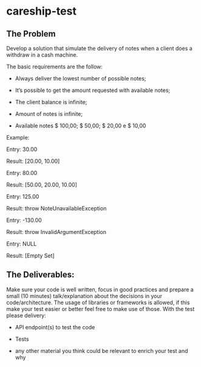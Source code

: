 # careship-test

## The Problem

Develop a solution that simulate the delivery of notes when a client does a withdraw in a cash machine.

The basic requirements are the follow:

* Always deliver the lowest number of possible notes;

* It’s possible to get the amount requested with available notes;

* The client balance is infinite;

* Amount of notes is infinite;

* Available notes $ 100,00; $ 50,00; $ 20,00 e $ 10,00

Example:

Entry: 30.00

Result: [20.00, 10.00]

Entry: 80.00

Result: [50.00, 20.00, 10.00]

Entry: 125.00

Result: throw NoteUnavailableException

Entry: -130.00

Result: throw InvalidArgumentException

Entry: NULL

Result: [Empty Set]

## The Deliverables:

Make sure your code is well written, focus in good practices and prepare a small (10 minutes) talk/explanation about the decisions in your code/architecture. 
The usage of libraries or frameworks is allowed, if this make your test easier or better feel free to make use of those.
With the test please delivery:

* API endpoint(s) to test the code

* Tests

* any other material you think could be relevant to enrich your test and why
